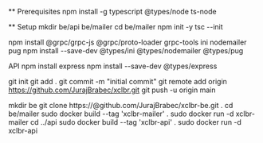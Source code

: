 \*\* Prerequisites
npm install -g typescript @types/node ts-node

\*\* Setup
mkdir be/api be/mailer
cd be/mailer
npm init -y
tsc --init

npm install @grpc/grpc-js @grpc/proto-loader grpc-tools ini nodemailer pug
npm install --save-dev @types/ini @types/nodemailer @types/pug

API
npm install express
npm install --save-dev @types/express

git init
git add .
git commit -m "initial commit"
git remote add origin https://github.com/JurajBrabec/xclbr.git
git push -u origin main

mkdir be
git clone https://<token>@github.com/JurajBrabec/xclbr-be.git .
cd be/mailer
sudo docker build --tag 'xclbr-mailer' .
sudo docker run -d xclbr-mailer
cd ../api
sudo docker build --tag 'xclbr-api' .
sudo docker run -d xclbr-api

